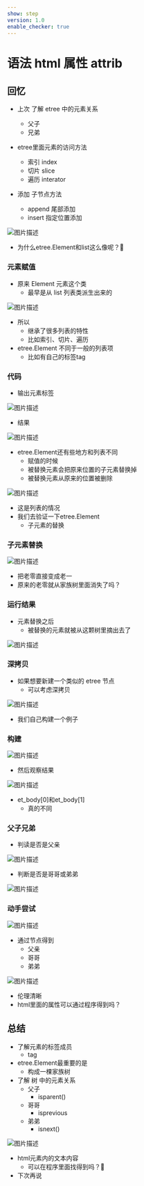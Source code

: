 ```yaml
---
show: step
version: 1.0
enable_checker: true
---
```


# 语法 html 属性 attrib

## 回忆

- 上次 了解 etree 中的元素关系
  - 父子
  - 兄弟
- etree里面元素的访问方法
	- 索引 index
	- 切片 slice
	- 遍历 interator

- 添加 子节点方法
	- append 尾部添加
	- insert 指定位置添加

![图片描述](https://doc.shiyanlou.com/courses/uid1190679-20221119-1668833468151)
- 为什么etree.Element和list这么像呢？🤔


### 元素赋值

- 原来 Element 元素这个类
	- 最早是从 list 列表类派生出来的

![图片描述](https://doc.shiyanlou.com/courses/uid1190679-20221119-1668833758091)

- 所以
	- 继承了很多列表的特性
	- 比如索引、切片、遍历
- etree.Element 不同于一般的列表项
	- 比如有自己的标签tag

### 代码

- 输出元素标签

![图片描述](https://doc.shiyanlou.com/courses/uid1190679-20221119-1668834508282)

- 结果

![图片描述](https://doc.shiyanlou.com/courses/uid1190679-20221119-1668834517512)

- etree.Element还有些地方和列表不同
  - 赋值的时候
  - 被替换元素会把原来位置的子元素替换掉
  - 被替换元素从原来的位置被删除

![图片描述](https://doc.shiyanlou.com/courses/uid1190679-20221119-1668834583336)

- 这是列表的情况
- 我们去验证一下etree.Element
	- 子元素的替换

### 子元素替换

![图片描述](https://doc.shiyanlou.com/courses/uid1190679-20221119-1668834841710)

- 把老零直接变成老一
- 原来的老零就从家族树里面消失了吗？

### 运行结果

- 元素替换之后
	- 被替换的元素就被从这颗树里摘出去了

![图片描述](https://doc.shiyanlou.com/courses/uid1190679-20221119-1668835318422)

### 深拷贝

- 如果想要新建一个类似的 etree 节点
	- 可以考虑深拷贝

![图片描述](https://doc.shiyanlou.com/courses/uid1190679-20210901-1630460822360)

- 我们自己构建一个例子

### 构建

![图片描述](https://doc.shiyanlou.com/courses/uid1190679-20221119-1668851036677)

- 然后观察结果

![图片描述](https://doc.shiyanlou.com/courses/uid1190679-20221119-1668851114533)

- et_body[0]和et_body[1]
	- 真的不同

### 父子兄弟

- 判读是否是父亲

![图片描述](https://doc.shiyanlou.com/courses/uid1190679-20210901-1630460949130)

- 判断是否是哥哥或弟弟

![图片描述](https://doc.shiyanlou.com/courses/uid1190679-20210901-1630460957729)

### 动手尝试

![图片描述](https://doc.shiyanlou.com/courses/uid1190679-20221119-1668851441445)

- 通过节点得到
  - 父亲
  - 哥哥
  - 弟弟

![图片描述](https://doc.shiyanlou.com/courses/uid1190679-20210901-1630453123602)

- 伦理清晰
- html里面的属性可以通过程序得到吗？

## 总结

- 了解元素的标签成员
  - tag
- etree.Element最重要的是
	- 构成一棵家族树
- 了解 树 中的元素关系
  - 父子 
	- isparent()
  - 哥哥
	- isprevious
  - 弟弟
	- isnext()

![图片描述](https://doc.shiyanlou.com/courses/uid1190679-20221119-1668854537523)

- html元素内的文本内容
	- 可以在程序里面找得到吗？🤔
- 下次再说
